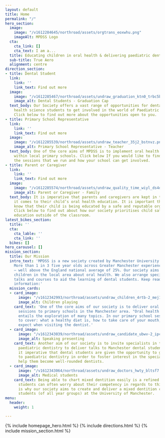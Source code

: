 ```yaml
---
layout: default
title: Home
permalink: "/"
hero_section:
  image:
    image: "/v1612284645/northroad/assets/orgtrans_eoxwhu.png"
    imageAlt: MPDSS Logo
  cta:
    cta_link: []
    cta_text: I am a...
  title: Educating children in oral health & delivering paediatric dental education
  sub-title: True Aero
  alignment: centre
direction_section:
- title: Dental Student
  link:
    link: ''
    link_text: Find out more
  image:
    image: "/v1612285467/northroad/assets/undraw_graduation_ktn0_trbc5b.svg"
    image_alt: Dental Students - Graduation Cap
  text_body: Our Society offers a vast range of opportunities for dental and oral
    health science students to get involved in the world of Paediatric dentistry.
    Click below to find out more about the opportunities open to you.
- title: Primary School Representative
  link:
    link: ''
    link_text: Find out more
  image:
    image: "/v1612285539/northroad/assets/undraw_teacher_35j2_bstnvz.png"
    image_alt: Primary School Representative - Teacher
  text_body: One of the core aims of MPDSS is to implement oral health education sessions
    within local primary schools. Click below If you would like to find out more about
    the sessions that we run and how your school can get involved.
- title: Parent or Caregiver
  link:
    link: ''
    link_text: Find out more
  image:
    image: "/v1612285574/northroad/assets/undraw_quality_time_wiyl_ds4dmw.png"
    image_alt: Parent or Caregiver - Family
  text_body: It is imperative that parents and caregivers are kept in the loop when
    it comes to their child’s oral health education. It is important that caregivers
    know that their child is being educated by a safe and reputable organisation.
    Click below to find out about how our society prioritises child safety and furthering
    education outside of the classroom.
latest_bikes_section:
  title: ''
  cta:
    cta_lable: ''
    cta_link: ''
  bikes: []
hero_carousel: []
mission_section:
  title: Our Mission
  intro_text: 'MPDSS is a new society created by Manchester University dental students.
    More than 1 in 3 five year olds across Greater Manchester experience tooth decay
    – well above the England national average of 25%. Our society aims to educate
    children in the local area about oral health. We also arrange specialist dental
    talks and courses to aid the learning of dental students. Keep reading for more
    information:'
  mission_cards:
  - card_image:
      image: "/v1612342993/northroad/assets/undraw_children_4rtb-2_mej1yc.png"
      image_alt: Children playing
    card_text: 'One of the core aims of our society is to deliver oral health education
      sessions to primary schools in the Manchester area. "Oral health education"
      entails the exploration of many topics. In our primary school sessions we aim
      to cover: what a healthy diet is, how to take care of your mouth, and what to
      expect when visiting the dentist.'
  - card_image:
      image: "/v1612343039/northroad/assets/undraw_candidate_ubwv-2_ipc1xq.png"
      image_alt: Speaking presenting
    card_text: Another aim of our society is to invite specialists in the field of
      paediatric dentistry to deliver talks to Manchester dental students. We find
      it imperative that dental students are given the opportunity to gain early exposure
      to paediatric dentistry in order to foster interest in the speciality and to
      help them become well-rounded dentists.
  - card_image:
      image: "/v1612343064/northroad/assets/undraw_doctors_hwty_bltsf7.png"
      image_alt: Medical students
    card_text: Being able to chart mixed dentition easily is a refined skill and dental
      students can often worry about their competency in regards to this task. - This
      is why our society aims to create and deliver a mixed dentition course to dental
      students (of all year groups) at the University of Manchester.
menu:
  header:
    weight: 1

---
```

{% include homepage_hero.html %}
{% include directions.html %}
{% include mission_section.html %}
